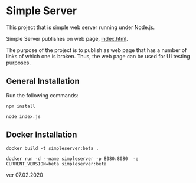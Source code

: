 # Simple Server

This project that is simple web server running under Node.js. 

Simple Server publishes on web page, [index.html](index.html).

The purpose of the project is to publish as web page that has a number of links of which one is broken. Thus, the 
web page can be used for UI testing purposes.

## General Installation

Run the following commands:

`npm install`

`node index.js`


## Docker Installation

`docker build -t simpleserver:beta .`

```text
docker run -d --name simpleserver -p 8080:8080  -e CURRENT_VERSION=beta simpleserver:beta
```

ver 07.02.2020
